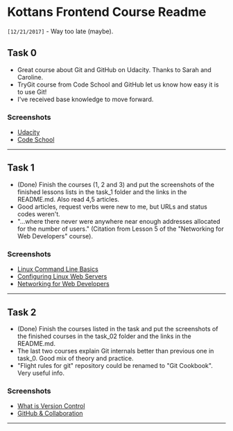 # Kottans Frontend Course Readme

`[12/21/2017]` - Way too late (maybe).

## Task 0
- Great course about Git and GitHub on Udacity. Thanks to Sarah and Caroline.
- TryGit course from Code School and GitHub let us know how easy it is to use Git!
- I've received base knowledge to move forward.

### Screenshots
- [Udacity](/task_0/udacity_git.png)
- [Code School](/task_0/codeschool_git.png)

----------

## Task 1
- (Done) Finish the courses (1, 2 and 3) and put the screenshots of the finished lessons lists in the task_1 folder and the links in the README.md. Also read 4,5 articles.
- Good articles, request verbs were new to me, but URLs and status codes weren't.
- "...where there never were anywhere near enough addresses allocated for the number of users." (Citation from Lesson 5 of the "Networking for Web Developers" course).

### Screenshots
- [Linux Command Line Basics](/task_1/Linux_Command_Line_Basics.png)
- [Configuring Linux Web Servers](/task_1/Configuring_Linux_Web_Servers.png)
- [Networking for Web Developers](/task_1/Networking_for_Web_Developers.png)

----------

## Task 2
- (Done) Finish the courses listed in the task and put the screenshots of the finished courses in the task_02 folder and the links in the README.md.
- The last two courses explain Git internals better than previous one in task_0. Good mix of theory and practice.
- "Flight rules for git" repository could be renamed to "Git Cookbook". Very useful info.

### Screenshots
- [What is Version Control](/task_2/Version_Control_with_Git.png)
- [GitHub & Collaboration](/task_2/GitHub_&_Collaboration.png)

----------